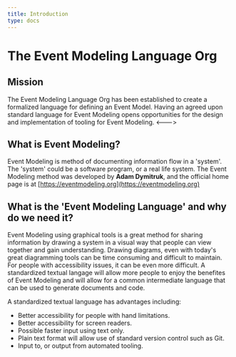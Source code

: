 ```yaml
---
title: Introduction
type: docs
---
```


# The Event Modeling Language Org

## Mission

The Event Modeling Language Org has been established to create a
formalized language for defining an Event Model. Having an agreed upon standard
language for Event Modeling opens opportunities for the design and implementation of tooling for Event Modeling.
<--->

## What is Event Modeling?

Event Modeling is method of documenting information flow in a 'system'. The 'system' could be a software program, or a real life system. The Event Modeling method was developed by **Adam Dymitruk**, and the official home page is at [https://eventmodeling.org](https://eventmodeling.org)

## What is the 'Event Modeling Language' and why do we need it?

Event Modeling using graphical tools is a great method for sharing information by drawing a system in a visual way that people can view together and gain understanding. Drawing diagrams, even with today's great diagramming tools can be time consuming and difficult to maintain. For people with accessibility issues, it can be even more difficult.
A standardized textual langage will allow more people to enjoy the benefites of Event Modeling and will allow for a common intermediate language that can be used to generate documents and code.

A standardized textual language has advantages including:

- Better accessibility for people with hand limitations.
- Better accessibility for screen readers.
- Possible faster input using text only.
- Plain text format will allow use of standard version control such as Git.
- Input to, or output from automated tooling.
